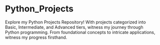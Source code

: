 # Python_Projects
Explore my Python Projects Repository! With projects categorized into Basic, Intermediate, and Advanced tiers, witness my journey through Python programming. From foundational concepts to intricate applications, witness my progress firsthand.
